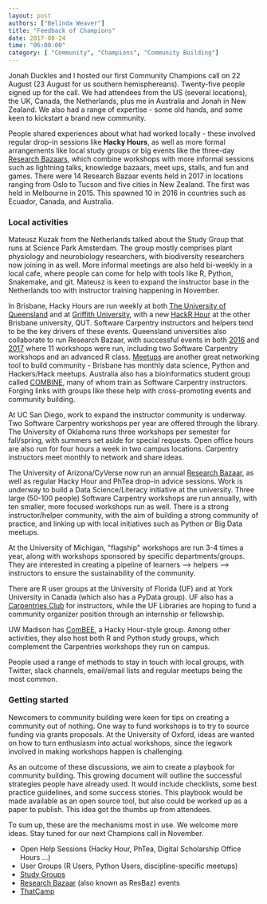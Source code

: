 ```yaml
---
layout: post
authors: ["Belinda Weaver"]
title: "Feedback of Champions"
date: 2017-08-24
time: "06:00:00"
category: [ "Community", "Champions", "Community Building"]
---
```


Jonah Duckles and I hosted our first Community Champions call on 22 August (23 August for us southern hemisphereans).
Twenty-five people signed up for the call. We had attendees from the US (several locations), the UK, Canada, the Netherlands, plus me in Australia and Jonah in New Zealand. We also had a range of expertise - some old hands, and some keen to kickstart a brand new community.

People shared experiences about what had worked locally - these involved regular drop-in sessions like <strong>Hacky Hours</strong>, as well as more formal arrangements like local study groups or big events like the three-day [Research Bazaars](https://2017.resbaz.com/), which combine workshops with more informal sessions such as lightning talks, knowledge bazaars, meet ups, stalls, and fun and games. There were 14 Research Bazaar events held in 2017 in locations ranging from Oslo to Tucson and five cities in New Zealand. The first was held in Melbourne in 2015. This spawned 10 in 2016 in countries such as Ecuador, Canada, and Australia.

### Local activities

Mateusz Kuzak from the Netherlands talked about the Study Group that runs at Science Park Amsterdam. The group mostly comprises plant physiology and neurobiology researchers, with biodiversity researchers now joining in as well. More informal meetings are also held bi-weekly in a local cafe, where people can come for help with tools like R, Python, Snakemake, and git. Mateusz is keen to expand the instructor base in the Netherlands too with instructor training happening in November.

In Brisbane, Hacky Hours are run weekly at both [The University of Queensland](https://hackyhourstluc.wordpress.com) and at [Griffith University](https://hackyhourgriffith.wordpress.com/), with a new [HackR Hour](https://www.meetup.com/Brisbane-Users-of-R-Group-BURGr) at the other Brisbane university, QUT. Software Carpentry instructors and helpers tend to be the key drivers of these events. Queensland universities also collaborate to run Research Bazaar, with successful events in both [2016](https://storify.com/cloudaus/brisbane-research-bazaar) and [2017](https://2017.resbaz.com/brisbane) where 11 workshops were run, including two Software Carpentry workshops and an advanced R class. [Meetups](https://www.meetup.com/) are another great networking tool to build community - Brisbane has monthly data science, Python and Hackers/Hack meetups. Australia also has a bioinformatics student group called [COMBINE](https://combine.org.au/), many of whom train as Software Carpentry instructors. Forging links with groups like these help with cross-promoting events and community building.

At UC San Diego, work to expand the instructor community is underway. Two Software Carpentry workshops per year are offered through the library.
The University of Oklahoma runs three workshops per semester for fall/spring, with summers set aside for special requests. Open office hours are also run for four hours a week in two campus locations. Carpentry instructors meet monthly to network and share ideas.

The University of Arizona/CyVerse now run an annual [Research Bazaar](https://2017.resbaz.com/tucson), as well as regular Hacky Hour and PhTea drop-in advice sessions. Work is underway to build a Data Science/Literacy initiative at the university. Three large (50-100 people) Software Carpentry workshops are run annually, with ten smaller, more focused workshops run as well. There is a strong instructor/helper community, with the aim of building a strong community of practice, and linking up with local initiatives such as Python or Big Data meetups.

At the University of Michigan, "flagship" workshops are run 3-4 times a year, along with workshops sponsored by specific departments/groups. They are interested in creating a pipeline of learners --> helpers --> instructors to ensure the sustainability of the community.

There are R user groups at  the University of Florida (UF) and at York University in Canada (which also has a PyData group). UF also has a [Carpentries Club](https://github.com/UF-Carpentry) for instructors, while the UF Libraries are hoping to fund a community organizer position through an internship or fellowship.

UW Madison has [ComBEE](https://combee-uw-madison.github.io/), a Hacky Hour-style group. Among other activities, they also host both R and Python study groups, which complement the Carpentries workshops they run on campus.

People used a range of methods to stay in touch with local groups, with Twitter, slack channels, email/email lists and regular meetups being the most common.

### Getting started

Newcomers to community building were keen for tips on creating a community out of nothing. One way to fund workshops is to try to source funding via grants proposals. At the University of Oxford, ideas are wanted on how to turn enthusiasm into actual workshops, since the legwork involved in making workshops happen is challenging.

As an outcome of these discussions, we aim to create a playbook for community building. This growing document will outline the successful strategies people have already used. It would include checklists, some best practice guidelines, and some success stories. This playbook would be made available as an open source tool, but also could be worked up as a paper to publish. This idea got the thumbs up from attendees.

To sum up, these are the mechanisms most in use. We welcome more ideas. Stay tuned for our next Champions call in November.

- Open Help Sessions (Hacky Hour, PhTea, Digital Scholarship Office Hours ...)
- User Groups (R Users, Python Users, discipline-specific meetups)
- [Study Groups](https://mozillascience.github.io/studyGroupHandbook/)
- [Research Bazaar](https://2017.resbaz.com/) (also known as ResBaz) events
- [ThatCamp](http://thatcamp.org/)
